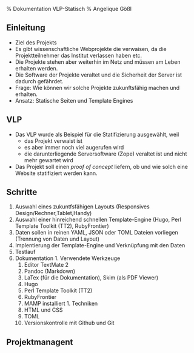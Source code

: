 % Dokumentation VLP-Statisch
% Angelique Gößl

## Einleitung

  * Ziel des Projekts  
  * Es gibt wissenschaftliche Webprojekte die verwaisen, da die Projektteilnehmer das Institut verlassen haben etc.
  * Die Projekte stehen aber weiterhin im Netz und müssen am Leben erhalten werden.
  * Die Software der Projekte veraltet und die Sicherheit der Server ist dadurch gefährdet.
  * Frage: Wie können wir solche Projekte zukunftsfähig machen und erhalten.
  * Ansatz: Statische Seiten und Template Engines


## VLP

  * Das VLP wurde als Beispiel für die Statifizierung ausgewählt, weil 
    * das Projekt verwaist ist
	* es aber immer noch viel augerufen wird
	* die darunterliegende Serversoftware (Zope) veraltet ist und nicht mehr gewartet wird
  * Das Projekt soll einen *proof of concept* liefern, ob und wie solch eine Website statifiziert werden kann.
  
## Schritte

  1. Auswahl eines zukuntfsfähigen Layouts (Responsives Design/Rechner,Tablet,Handy)
  1. Auswahl einer hinreichend schnellen Template-Engine (Hugo, Perl Template Toolkit (TT2), RubyFrontier)
  1. Daten sollen in reinen YAML, JSON oder TOML Dateien vorliegen (Trennung von Daten und Layout)
  1. Implentierung der Template-Engine und Verknüpfung mit den Daten
  1. Testlauf
  1. Dokumentation
    1. Verwendete Werkzeuge
	  1. Editor TextMate 2 
	  1. Pandoc (Markdown)
	  1. LaTex (für die Dokumentation), Skim (als PDF Viewer)
	  1. Hugo
	  1. Perl Template Toolkit (TT2)
	  1. RubyFrontier
	  1. MAMP installiert
	1. Techniken
	  1. HTML und CSS
	  1. TOML
	  1. Versionskontrolle mit Github und Git
	  
## Projektmanagent
	  